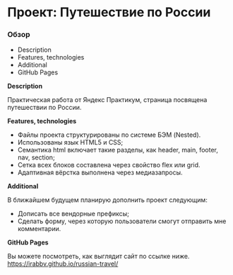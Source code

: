 # Проект: Путешествие по России

### Обзор
* Description
* Features, technologies 
* Additional
* GitHub Pages

**Description**

Практическая работа от Яндекс Практикум, страница посвящена путешествии по России.

**Features, technologies**

* Файлы проекта структурированы по системе БЭМ (Nested).
* Использованы язык HTML5 и CSS;
* Семантика html включает такие разделы, как header, main, footer, nav, section;
* Сетка всех блоков составлена через свойство flex или grid.
* Адаптивная вёрстка выполнена через медиазапросы.

**Additional**

В ближайшем будущем планирую дополнить проект следующим:
* Дописать все вендорные префиксы;
* Сделать форму, через которую пользователи смогут отправить мне комментарии.

**GitHub Pages**

Вы можете посмотреть, как выглядит сайт по ссылке ниже.
https://irabbv.github.io/russian-travel/